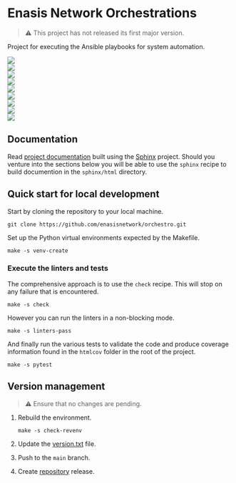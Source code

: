 # Enasis Network Orchestrations

> :warning: This project has not released its first major version.

Project for executing the Ansible playbooks for system automation.

<a href="https://enasisnetwork.github.io/orchestro/validate/flake8.txt"><img src="https://enasisnetwork.github.io/orchestro/badges/flake8.png"></a><br>
<a href="https://enasisnetwork.github.io/orchestro/validate/pylint.txt"><img src="https://enasisnetwork.github.io/orchestro/badges/pylint.png"></a><br>
<a href="https://enasisnetwork.github.io/orchestro/validate/ruff.txt"><img src="https://enasisnetwork.github.io/orchestro/badges/ruff.png"></a><br>
<a href="https://enasisnetwork.github.io/orchestro/validate/mypy.txt"><img src="https://enasisnetwork.github.io/orchestro/badges/mypy.png"></a><br>
<a href="https://enasisnetwork.github.io/orchestro/validate/yamllint.txt"><img src="https://enasisnetwork.github.io/orchestro/badges/yamllint.png"></a><br>
<a href="https://enasisnetwork.github.io/orchestro/validate/ansblint.txt"><img src="https://enasisnetwork.github.io/orchestro/badges/ansblint.png"></a><br>
<a href="https://enasisnetwork.github.io/orchestro/validate/pytest.txt"><img src="https://enasisnetwork.github.io/orchestro/badges/pytest.png"></a><br>
<a href="https://enasisnetwork.github.io/orchestro/validate/coverage.txt"><img src="https://enasisnetwork.github.io/orchestro/badges/coverage.png"></a><br>
<a href="https://enasisnetwork.github.io/orchestro/validate/sphinx.txt"><img src="https://enasisnetwork.github.io/orchestro/badges/sphinx.png"></a><br>

## Documentation
Read [project documentation](https://enasisnetwork.github.io/orchestro/sphinx)
built using the [Sphinx](https://www.sphinx-doc.org/) project.
Should you venture into the sections below you will be able to use the
`sphinx` recipe to build documention in the `sphinx/html` directory.

## Quick start for local development
Start by cloning the repository to your local machine.
```
git clone https://github.com/enasisnetwork/orchestro.git
```
Set up the Python virtual environments expected by the Makefile.
```
make -s venv-create
```

### Execute the linters and tests
The comprehensive approach is to use the `check` recipe. This will stop on
any failure that is encountered.
```
make -s check
```
However you can run the linters in a non-blocking mode.
```
make -s linters-pass
```
And finally run the various tests to validate the code and produce coverage
information found in the `htmlcov` folder in the root of the project.
```
make -s pytest
```

## Version management
> :warning: Ensure that no changes are pending.

1. Rebuild the environment.
   ```
   make -s check-revenv
   ```

1. Update the [version.txt](orchestro/version.txt) file.

1. Push to the `main` branch.

1. Create [repository](https://github.com/enasisnetwork/orchestro) release.
